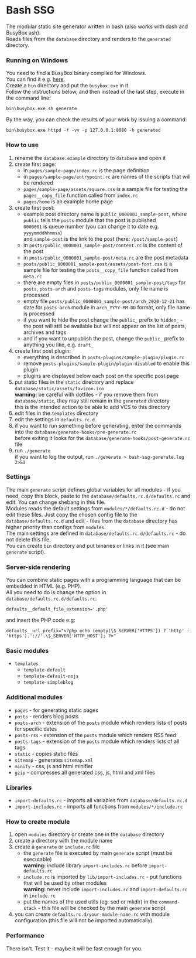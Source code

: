 # Bash SSG
The modular static site generator written in bash (also works with dash and BusyBox ash).  
Reads files from the `database` directory and renders to the `generated` directory.

### Running on Windows
You need to find a BusyBox binary compiled for Windows.  
You can find it e.g. [here](https://frippery.org/busybox/index.html).  
Create a `bin` directory and put the `busybox.exe` in it.  
Follow the instructions below, and then instead of the last step, execute in the command line:
```
bin\busybox.exe sh generate
```
By the way, you can check the results of your work by issuing a command:
```
bin\busybox.exe httpd -f -vv -p 127.0.0.1:8080 -h generated
```

### How to use
1. rename the `database.example` directory to `database` and open it
2. create first page:
	* in `pages/sample-page/index.rc` is the page definition
	* in `pages/sample-page/entrypoint.rc` are names of the scripts that will be rendered
	* `pages/sample-page/assets/square.css` is a sample file for testing the `pages__copy_file` function called from `index.rc`
	* `pages/home` is an example home page
3. create first post:
	* example post directory name is `public_0000001_sample-post`, where  
		`public` tells the `posts` module that the post is published  
		`0000001` is queue number (you can change it to date e.g. `yyyymmddhhmmss`)  
		and `sample-post` is the link to the post (here: `/post/sample-post`)
	* in `posts/public_0000001_sample-post/content.rc` is the content of the post
	* in `posts/public_0000001_sample-post/meta.rc` are the post metadata
	* `posts/public_0000001_sample-post/assets/post-font.css` is a sample file for testing the `posts__copy_file` function called from `meta.rc`
	* there are empty files in `posts/public_0000001_sample-post/tags` for `posts`, `posts-arch` and `posts-tags` modules, only file name is processed
	* empty file `posts/public_0000001_sample-post/arch_2020-12-21` has date for `posts-arch` module in `arch_YYYY-MM-DD` format, only file name is processed
	* if you want to hide the post change the `public_` prefix to `hidden_` - the post will still be available but will not appear on the list of posts, archives and tags
	* and if you want to unpublish the post, change the `public_` prefix to anything you like, e.g. `draft_`
4. create first post plugin:
	* everything is described in `posts-plugins/sample-plugin/plugin.rc`
	* remove `posts-plugins/sample-plugin/plugin-disabled` to enable this plugin
	* plugins are displayed below each post on the specific post page
5. put static files in the `static` directory and replace `database/static/assets/favicon.ico`  
	**warning:** be careful with dotfiles - if you remove them from `database/static`, they may still remain in the `generated` directory  
	this is the intended action to be able to add VCS to this directory
6. edit files in the `templates` directory
7. edit the settings in `defaults.rc.d`
8. if you want to run something before generating, enter the commands into the `database/generate-hooks/pre-generate.rc`  
	before exiting it looks for the `database/generate-hooks/post-generate.rc` file
9. run `./generate`  
	if you want to log the output, run `./generate > bash-ssg-generate.log 2>&1`

### Settings
The main `generate` script defines global variables for all modules - if you need, copy this block, paste to the `database/defaults.rc.d/defaults.rc` and edit. You can change shebang in this file.  
Modules reads the default settings from `modules/*/defaults.rc.d` - do not edit these files. Just copy the chosen config file to the `database/defaults.rc.d` and edit - files from the `database` directory has higher priority than configs from `modules`.  
The main settings are defined in `database/defaults.rc.d/defaults.rc` - do not delete this file.  
You can create `bin` directory and put binaries or links in it (see main `generate` script).

### Server-side rendering
You can combine static pages with a programming language that can be embedded in HTML (e.g. PHP).  
All you need to do is change the option in `database/defaults.rc.d/defaults.rc`:
```
defaults__default_file_extension='.php'
```
and insert the PHP code e.g:
```
defaults__url_prefix="<?php echo (empty(\$_SERVER['HTTPS']) ? 'http' : 'https').'://'.\$_SERVER['HTTP_HOST']; ?>"
```

### Basic modules
* `templates`
	* `template-default`
	* `template-default-nojs`
	* `template-simpleblog`

### Additional modules
* `pages` - for generating static pages
* `posts` - renders blog posts
* `posts-arch` - extension of the `posts` module which renders lists of posts for specific dates
* `posts-rss` - extension of the `posts` module which renders RSS feed
* `posts-tags` - extension of the `posts` module which renders lists of all tags
* `static` - copies static files
* `sitemap` - generates `sitemap.xml`
* `minify` - css, js and html minifier
* `gzip` - compresses all generated css, js, html and xml files

### Libraries
* `import-defaults.rc` - imports all variables from `database/defaults.rc.d`
* `import-includes.rc` - imports all functions from `modules/*/include.rc`

### How to create module
1. open `modules` directory or create one in the `database` directory
2. create a directory with the module name
3. create a `generate` or `include.rc` file
	* the `generate` file is executed by main `generate` script (must be executable)  
		**warning:** include library `import-includes.rc` before `import-defaults.rc`
	* `include.rc` is imported by `lib/import-includes.rc` - put functions that will be used by other modules  
		**warning:** never include `import-includes.rc` and `import-defaults.rc` in `include.rc`
	* put the names of the used utils (eg. sed or mkdir) in the `command-stack` - this file will be checked by the main `generate` script
4. you can create `defaults.rc.d/your-module-name.rc` with module configuration (this file will not be imported automatically)

### Performance
There isn't. Test it - maybe it will be fast enough for you.
